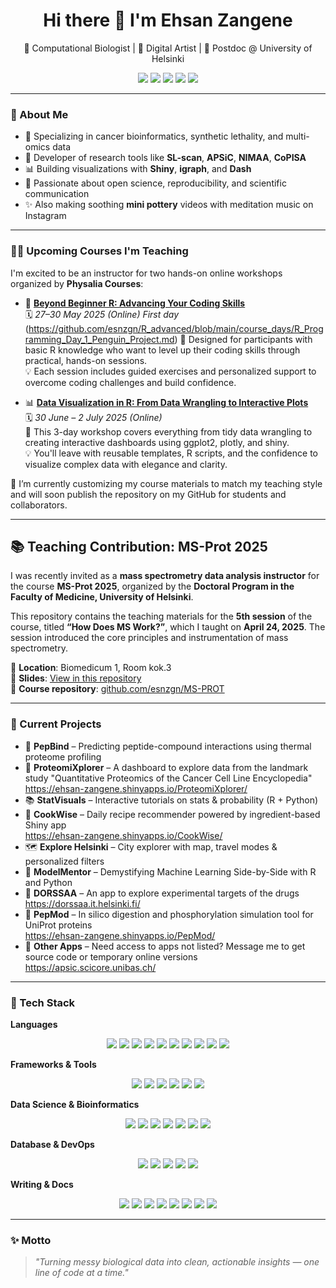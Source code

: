 <h1 align="center">Hi there 👋 I'm Ehsan Zangene</h1>

<p align="center">
  🧬 Computational Biologist | 🎨 Digital Artist | 🔬 Postdoc @ University of Helsinki  
</p>

<p align="center">
  <a href="mailto:zangeneh.ehsan@gmail.com"><img src="https://img.shields.io/badge/email-%23D14836.svg?&style=flat-square&logo=gmail&logoColor=white"/></a>
  <a href="https://orcid.org/0000-0002-8913-8289"><img src="https://img.shields.io/badge/ORCID-0000--0002--8913--8289-green?logo=orcid&style=flat-square"/></a>
  <a href="https://scholar.google.ch/citations?user=Lw8WEiYAAAAJ&hl=en"><img src="https://img.shields.io/badge/Google%20Scholar-100000?style=flat-square&logo=Google%20Scholar&logoColor=white"/></a>
  <a href="https://www.linkedin.com/in/ehsan-zangene-42003777"><img src="https://img.shields.io/badge/LinkedIn-blue?logo=linkedin&logoColor=white&style=flat-square"/></a>
  <a href="https://esnzgn.github.io/esnzgn"><img src="https://img.shields.io/badge/Portfolio-Website-informational?style=flat-square&logo=github"/></a>
</p>

---

### 🧠 About Me

- 🎯 Specializing in cancer bioinformatics, synthetic lethality, and multi-omics data  
- 🧰 Developer of research tools like **SL-scan**, **APSiC**, **NIMAA**, **CoPISA**  
- 📊 Building visualizations with **Shiny**, **igraph**, and **Dash**  
- 🌿 Passionate about open science, reproducibility, and scientific communication  
- ✨ Also making soothing **mini pottery** videos with meditation music on Instagram  

---

### 🧑‍🏫 Upcoming Courses I'm Teaching

I'm excited to be an instructor for two hands-on online workshops organized by **Physalia Courses**:

- 🎯 **[Beyond Beginner R: Advancing Your Coding Skills](https://www.physalia-courses.org/courses-workshops/course47/)**  
  🗓️ *27–30 May 2025 (Online)*
  *First day* (https://github.com/esnzgn/R_advanced/blob/main/course_days/R_Programming_Day_1_Penguin_Project.md)
  📌 Designed for participants with basic R knowledge who want to level up their coding skills through practical, hands-on sessions.  
  💡 Each session includes guided exercises and personalized support to overcome coding challenges and build confidence.

- 📊 **[Data Visualization in R: From Data Wrangling to Interactive Plots](https://www.physalia-courses.org/courses-workshops/course56/)**  
  🗓️ *30 June – 2 July 2025 (Online)*  
  📌 This 3-day workshop covers everything from tidy data wrangling to creating interactive dashboards using ggplot2, plotly, and shiny.  
  💡 You'll leave with reusable templates, R scripts, and the confidence to visualize complex data with elegance and clarity.

📂 I’m currently customizing my course materials to match my teaching style and will soon publish the repository on my GitHub for students and collaborators.

---
## 📚 Teaching Contribution: MS-Prot 2025

I was recently invited as a **mass spectrometry data analysis instructor** for the course **MS-Prot 2025**, organized by the **Doctoral Program in the Faculty of Medicine, University of Helsinki**.

This repository contains the teaching materials for the **5th session** of the course, titled **“How Does MS Work?”**, which I taught on **April 24, 2025**. The session introduced the core principles and instrumentation of mass spectrometry.

📍 **Location**: Biomedicum 1, Room kok.3  
📂 **Slides**: [View in this repository](https://github.com/esnzgn/MS-PROT/blob/main/mass-spectrometry-fundamentals-5thsession.pdf)  
🔗 **Course repository**: [github.com/esnzgn/MS-PROT](https://github.com/esnzgn/MS-PROT)

---

### 🔭 Current Projects

- 🧪 **PepBind** – Predicting peptide-compound interactions using thermal proteome profiling  
- 🧪 **ProteomiXplorer** – A dashboard to explore data from the landmark study "Quantitative Proteomics of the Cancer Cell Line Encyclopedia"  
  https://ehsan-zangene.shinyapps.io/ProteomiXplorer/  
- 📚 **StatVisuals** – Interactive tutorials on stats & probability (R + Python)  
- 🍳 **CookWise** – Daily recipe recommender powered by ingredient-based Shiny app  
  https://ehsan-zangene.shinyapps.io/CookWise/  
- 🗺️ **Explore Helsinki** – City explorer with map, travel modes & personalized filters  
- 🤖 **ModelMentor** – Demystifying Machine Learning Side-by-Side with R and Python  
- 🧬 **DORSSAA** – An app to explore experimental targets of the drugs  
  https://dorssaa.it.helsinki.fi/  
- 🔬 **PepMod** – In silico digestion and phosphorylation simulation tool for UniProt proteins  
  https://ehsan-zangene.shinyapps.io/PepMod/  
- 🧰 **Other Apps** – Need access to apps not listed? Message me to get source code or temporary online versions
  https://apsic.scicore.unibas.ch/

---

### 🧰 Tech Stack

**Languages**  
<p align="center">
  <img src="https://img.shields.io/badge/-R-276DC3?style=flat-square&logo=r"/>
  <img src="https://img.shields.io/badge/-Python-3776AB?style=flat-square&logo=python"/>
  <img src="https://img.shields.io/badge/-Bash-4EAA25?style=flat-square&logo=gnu-bash"/>
  <img src="https://img.shields.io/badge/-JavaScript-F7DF1E?style=flat-square&logo=javascript&logoColor=black"/>
  <img src="https://img.shields.io/badge/-HTML5-E34F26?style=flat-square&logo=html5&logoColor=white"/>
  <img src="https://img.shields.io/badge/-CSS3-1572B6?style=flat-square&logo=css3"/>
  <img src="https://img.shields.io/badge/-C++-00599C?style=flat-square&logo=c%2B%2B"/>
  <img src="https://img.shields.io/badge/-C%23-239120?style=flat-square&logo=c-sharp"/>
  <img src="https://img.shields.io/badge/-Julia-9558B2?style=flat-square&logo=julia"/>
  <img src="https://img.shields.io/badge/-MATLAB-0076A8?style=flat-square&logo=mathworks"/>
</p>

**Frameworks & Tools**  
<p align="center">
  <img src="https://img.shields.io/badge/-Shiny-FF7043?style=flat-square&logo=rstudio"/>
  <img src="https://img.shields.io/badge/-Dash-003366?style=flat-square&logo=plotly"/>
  <img src="https://img.shields.io/badge/-ggplot2-BC5664?style=flat-square&logo=ggplot2"/>
  <img src="https://img.shields.io/badge/-Plotly-3F4F75?style=flat-square&logo=plotly"/>
  <img src="https://img.shields.io/badge/-D3.js-F9A03C?style=flat-square&logo=d3.js"/>
  <img src="https://img.shields.io/badge/-Graphviz-E94E31?style=flat-square&logo=graphviz"/>
</p>

**Data Science & Bioinformatics**  
<p align="center">
  <img src="https://img.shields.io/badge/-Bioconductor-478FCC?style=flat-square&logo=bioconductor"/>
  <img src="https://img.shields.io/badge/-Seurat-3082C5?style=flat-square"/>
  <img src="https://img.shields.io/badge/-Scanpy-00B5AD?style=flat-square"/>
  <img src="https://img.shields.io/badge/-pandas-150458?style=flat-square&logo=pandas"/>
  <img src="https://img.shields.io/badge/-NumPy-013243?style=flat-square&logo=numpy"/>
  <img src="https://img.shields.io/badge/-SciPy-8CAAE6?style=flat-square&logo=scipy"/>
  <img src="https://img.shields.io/badge/-Scikit--Learn-F7931E?style=flat-square&logo=scikit-learn"/>
</p>

**Database & DevOps**  
<p align="center">
  <img src="https://img.shields.io/badge/-SQLite-003B57?style=flat-square&logo=sqlite"/>
  <img src="https://img.shields.io/badge/-PostgreSQL-336791?style=flat-square&logo=postgresql"/>
  <img src="https://img.shields.io/badge/-CI/CD-2088FF?style=flat-square&logo=githubactions"/>
  <img src="https://img.shields.io/badge/-Docker-2496ED?style=flat-square&logo=docker"/>
  <img src="https://img.shields.io/badge/-Linux-FCC624?style=flat-square&logo=linux&logoColor=black"/>
</p>

**Writing & Docs**  
<p align="center">
  <img src="https://img.shields.io/badge/-RMarkdown-2C5282?style=flat-square&logo=rstudio"/>
  <img src="https://img.shields.io/badge/-Jupyter-F37626?style=flat-square&logo=jupyter"/>
  <img src="https://img.shields.io/badge/-Quarto-5624E9?style=flat-square"/>
  <img src="https://img.shields.io/badge/-Markdown-000000?style=flat-square&logo=markdown"/>
  <img src="https://img.shields.io/badge/-Git-F05032?style=flat-square&logo=git"/>
  <img src="https://img.shields.io/badge/-GitHub-181717?style=flat-square&logo=github"/>
  <img src="https://img.shields.io/badge/-GitLab-FC6D26?style=flat-square&logo=gitlab"/>
  <img src="https://img.shields.io/badge/-VS%20Code-007ACC?style=flat-square&logo=visual-studio-code"/>
</p>

---

### ✨ Motto

> _"Turning messy biological data into clean, actionable insights — one line of code at a time."_
